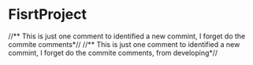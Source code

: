 # FisrtProject
//** This is just one comment to identified a new commint, I forget do the commite comments*//
//** This is just one comment to identified a new commint, I forget do the commite comments, from developing*//
